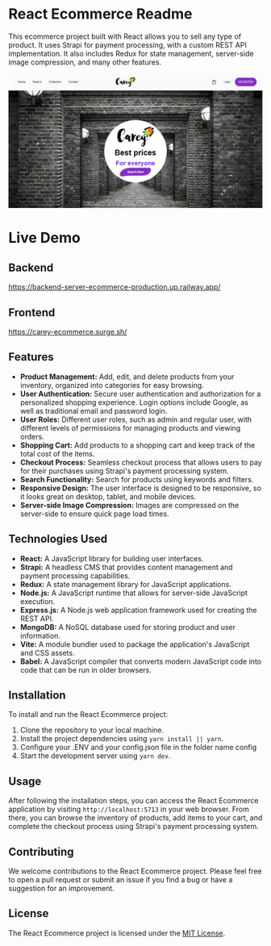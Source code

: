 # React Ecommerce Readme

This ecommerce project built with React allows you to sell any type of product. It uses Strapi for payment processing, with a custom REST API implementation. It also includes Redux for state management, server-side image compression, and many other features.

![page screen](/public/carey.png)

# Live Demo
## Backend
https://backend-server-ecommerce-production.up.railway.app/
## Frontend
https://carey-ecommerce.surge.sh/

## Features

- **Product Management:** Add, edit, and delete products from your inventory, organized into categories for easy browsing.
- **User Authentication:** Secure user authentication and authorization for a personalized shopping experience. Login options include Google, as well as traditional email and password login.
- **User Roles:** Different user roles, such as admin and regular user, with different levels of permissions for managing products and viewing orders.
- **Shopping Cart:** Add products to a shopping cart and keep track of the total cost of the items.
- **Checkout Process:** Seamless checkout process that allows users to pay for their purchases using Strapi's payment processing system.
- **Search Functionality:** Search for products using keywords and filters.
- **Responsive Design:** The user interface is designed to be responsive, so it looks great on desktop, tablet, and mobile devices.
- **Server-side Image Compression:** Images are compressed on the server-side to ensure quick page load times.

## Technologies Used

- **React:** A JavaScript library for building user interfaces.
- **Strapi:** A headless CMS that provides content management and payment processing capabilities.
- **Redux:** A state management library for JavaScript applications.
- **Node.js:** A JavaScript runtime that allows for server-side JavaScript execution.
- **Express.js:** A Node.js web application framework used for creating the REST API.
- **MongoDB:** A NoSQL database used for storing product and user information.
- **Vite:** A module bundler used to package the application's JavaScript and CSS assets.
- **Babel:** A JavaScript compiler that converts modern JavaScript code into code that can be run in older browsers.

## Installation

To install and run the React Ecommerce project:

1. Clone the repository to your local machine.
2. Install the project dependencies using `yarn install || yarn`.
3. Configure your .ENV and your config.json file in the folder name config
3. Start the development server using `yarn dev`.

## Usage

After following the installation steps, you can access the React Ecommerce application by visiting `http://localhost:5713` in your web browser. From there, you can browse the inventory of products, add items to your cart, and complete the checkout process using Strapi's payment processing system.

## Contributing

We welcome contributions to the React Ecommerce project. Please feel free to open a pull request or submit an issue if you find a bug or have a suggestion for an improvement.

## License

The React Ecommerce project is licensed under the [MIT License](https://opensource.org/licenses/MIT).
